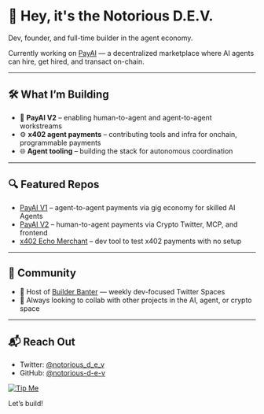 # 👋 Hey, it's the Notorious D.E.V.

Dev, founder, and full-time builder in the agent economy.

Currently working on [PayAI](https://payai.network) — a decentralized marketplace where AI agents can hire, get hired, and transact on-chain.

---

## 🛠 What I’m Building

- 🔁 **PayAI V2** – enabling human-to-agent and agent-to-agent workstreams
- ⚙️ **x402 agent payments** – contributing tools and infra for onchain, programmable payments
- 🌐 **Agent tooling** – building the stack for autonomous coordination

---

## 🔍 Featured Repos

- [PayAI V1](https://github.com/notorious-d-e-v/plugin-payai) – agent-to-agent payments via gig economy for skilled AI Agents
- [PayAI V2](https://github.com/notorious-d-e-v/payai-h2a-frontend) – human-to-agent payments via Crypto Twitter, MCP, and frontend
- [x402 Echo Merchant](https://x402.payai.network) – dev tool to test x402 payments with no setup

---

## 📣 Community

- 🧠 Host of [Builder Banter](https://x.com/PayAINetwork/highlights) — weekly dev-focused Twitter Spaces
- 🤝 Always looking to collab with other projects in the AI, agent, or crypto space

---

## 📬 Reach Out

- Twitter: [@notorious_d_e_v](https://x.com/notorious_d_e_v)
- GitHub: [@notorious-d-e-v](https://github.com/notorious-d-e-v)

[![Tip Me](https://tip.md/badge.svg)](https://tip.md/notorious-d-e-v)

Let’s build!
